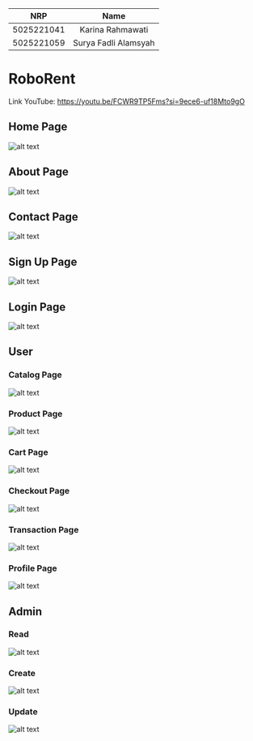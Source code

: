 |    NRP     |         Name         |
| :--------: | :------------------: |
| 5025221041 | Karina Rahmawati     |
| 5025221059 | Surya Fadli Alamsyah |


# RoboRent
Link YouTube: https://youtu.be/FCWR9TP5Fms?si=9ece6-uf18Mto9gO

## Home Page
![alt text](docs/home_page.png)

## About Page
![alt text](docs/about_page.png)

## Contact Page
![alt text](docs/contact_page.png)

## Sign Up Page
![alt text](docs/signup_page.png)

## Login Page
![alt text](docs/login_page.png)

## User
### Catalog Page
![alt text](docs/catalog_page.png)

### Product Page
![alt text](docs/product_page.png)

### Cart Page
![alt text](docs/cart_page.png)

### Checkout Page
![alt text](docs/checkout_page.png)

### Transaction Page
![alt text](docs/transaction_page.png)

### Profile Page
![alt text](docs/profile_page.png)

## Admin
### Read
![alt text](docs/table_page.png)

### Create
![alt text](docs/create_page.png)

### Update
![alt text](docs/update_page.png)


